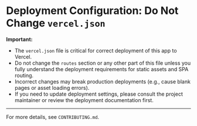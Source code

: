 # Deployment Configuration: Do Not Change `vercel.json`

**Important:**

- The `vercel.json` file is critical for correct deployment of this app to Vercel.
- Do not change the `routes` section or any other part of this file unless you fully understand the deployment requirements for static assets and SPA routing.
- Incorrect changes may break production deployments (e.g., cause blank pages or asset loading errors).
- If you need to update deployment settings, please consult the project maintainer or review the deployment documentation first.

---

For more details, see `CONTRIBUTING.md`.
